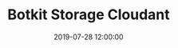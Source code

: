 ---
layout: inner
position: right
title: 'Botkit Storage Cloudant'
date: 2019-07-28 12:00:00
categories: development
tags: botkit cloudant
featured_image: 'img/posts/botkit-cloudant.png'
project_link: 'https://github.com/ibm-cio/botkit-storage-cloudant'
button_icon: 'github'
button_text: 'Visit project'
lead_text: 'Cloudant storage for Botkit'
---